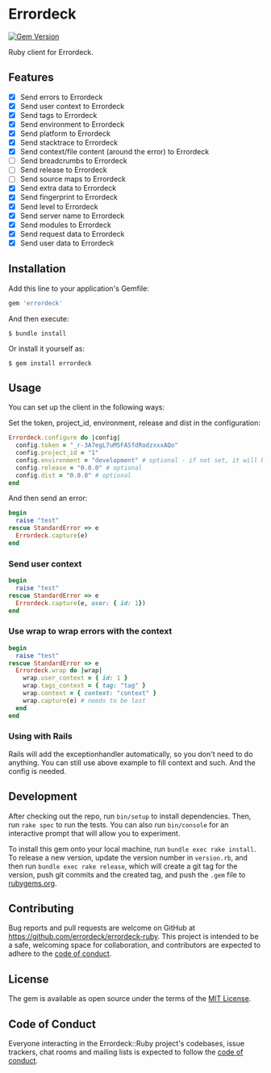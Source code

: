 # Errordeck

[![Gem Version](https://badge.fury.io/rb/errordeck-ruby.svg)](https://badge.fury.io/rb/errordeck-ruby)

Ruby client for Errordeck.

## Features

- [x] Send errors to Errordeck
- [x] Send user context to Errordeck
- [x] Send tags to Errordeck
- [x] Send environment to Errordeck
- [x] Send platform to Errordeck
- [x] Send stacktrace to Errordeck
- [x] Send context/file content (around the error) to Errordeck
- [ ] Send breadcrumbs to Errordeck
- [ ] Send release to Errordeck
- [ ] Send source maps to Errordeck
- [x] Send extra data to Errordeck
- [x] Send fingerprint to Errordeck
- [x] Send level to Errordeck
- [x] Send server name to Errordeck
- [x] Send modules to Errordeck
- [x] Send request data to Errordeck
- [x] Send user data to Errordeck

## Installation

Add this line to your application's Gemfile:

```ruby
gem 'errordeck'
```

And then execute:

    $ bundle install

Or install it yourself as:

    $ gem install errordeck

## Usage

You can set up the client in the following ways:

Set the token, project_id, environment, release and dist in the configuration:
```ruby
Errordeck.configure do |config|
  config.token = "_r-3A7egL7uMSFASfdRodzxxxAQo"
  config.project_id = "1"
  config.environment = "development" # optional - if not set, it will be set to Rails.env
  config.release = "0.0.0" # optional
  config.dist = "0.0.0" # optional
end
```

And then send an error:
```ruby
begin
  raise "test"
rescue StandardError => e
  Errordeck.capture(e)
end
``` 

### Send user context

```ruby
begin
  raise "test"
rescue StandardError => e
  Errordeck.capture(e, user: { id: 1})
end
``` 

### Use wrap to wrap errors with the context

```ruby
begin
  raise "test"
rescue StandardError => e
  Errordeck.wrap do |wrap|
    wrap.user_context = { id: 1 }
    wrap.tags_context = { tag: "tag" }
    wrap.context = { context: "context" }
    wrap.capture(e) # needs to be last
  end
end
``` 

### Using with Rails

Rails will add the exceptionhandler automatically, so you don't need to do anything. You can still use above example to fill context and such. And the config is needed.

## Development

After checking out the repo, run `bin/setup` to install dependencies. Then, run `rake spec` to run the tests. You can also run `bin/console` for an interactive prompt that will allow you to experiment.

To install this gem onto your local machine, run `bundle exec rake install`. To release a new version, update the version number in `version.rb`, and then run `bundle exec rake release`, which will create a git tag for the version, push git commits and the created tag, and push the `.gem` file to [rubygems.org](https://rubygems.org).

## Contributing

Bug reports and pull requests are welcome on GitHub at https://github.com/errordeck/errordeck-ruby. This project is intended to be a safe, welcoming space for collaboration, and contributors are expected to adhere to the [code of conduct](https://github.com/errordeck/errordeck-ruby/blob/master/CODE_OF_CONDUCT.md).

## License

The gem is available as open source under the terms of the [MIT License](https://opensource.org/licenses/MIT).

## Code of Conduct

Everyone interacting in the Errordeck::Ruby project's codebases, issue trackers, chat rooms and mailing lists is expected to follow the [code of conduct](https://github.com/errordeck/errordeck-ruby/blob/master/CODE_OF_CONDUCT.md).
